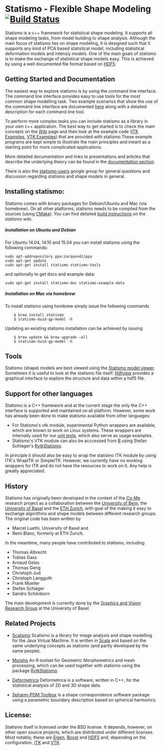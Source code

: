 # Statismo - Flexible Shape Modeling [![Build Status](https://travis-ci.org/statismo/statismo.svg?branch=develop)](https://travis-ci.org/statismo/statismo)


Statismo is a c++ framework for statistical shape modeling. It supports all shape modeling tasks, from model building to shape analysis. Although the main focus of statismo lies on shape modeling, it is designed such that it supports any kind of PCA based statistical model, including statistical deformation models and intensiy models. One of the main goals of statismo is to make the exchange of statistical shape models easy. This is achieved by using a well documented file format based on [HDF5](http://hdf5group.org).

## Getting Started and Documentation

The easiest way to explore statismo is by using the command line interface. The command line interface provides easy to use tools for the most common shape modelling task. Two example scenarios that show the use of the command line interface are documented [here](https://github.com/statismo/statismo/wiki/statismo-cli) along with a detailed description for each command line tool. 

To perform more complex tasks you can include statismo as a library in your own c++ application. The best way to get started is to check the main concepts on the [Wiki](https://github.com/statismo/statismo/wiki) page and then look at the example code ([ITK Examples](https://github.com/statismo/statismo/tree/master/modules/ITK/examples), [VTK Examples](https://github.com/statismo/statismo/tree/master/modules/VTK/examples)) that are provided with statismo.These example programs are kept simple to illustrate the main principles and meant as a starting point for more complicated applications.

More detailed documentation and links to presentations and articles that describe the underlying theory can be found in the 
[documentation section](https://github.com/statismo/statismo/wiki/Documentation).

There is also the [statismo-users](https://groups.google.com/forum/#!forum/statismo-users) google group for general questions and discussion regarding statismo and shape models in general.

## Installing statismo:

Statismo comes with binary packages for Debian/Ubuntu and Mac (via homebrew). On all other platforms, statismo needs to be compiled from the sources (using [CMake](http://www.cmake.org)). You can find detailed [build instructions](https://github.com/statismo/statismo/wiki/buildinstructions) on the statismo wiki.

##### Installation on Ubuntu and Debian
For Ubuntu 14.04, 14.10 and 15.04 you can install statismo using the following commands:
```
sudo apt-addrepository ppa:zarquon42/ppa
sudo apt-get update
sudo apt-get install statismo statismo-tools
```
and optionally to get docs and example data:
```
sudo apt-get install statismo-doc statismo-example-data
```

##### Installation on Mac via homebrew
To install statismo using hombrew simply issue the following commands
```
    $ brew install statismo 
    $ statismo-buid-gp-model -h
```
Updating an existing statismo installation can be achieved by issuing
```
    $ brew update && brew upgrade —all
    $ statismo-buid-gp-model -h
```

## Tools

Statismo (shape) models are best viewed using the [Statismo model viewer](https://github.com/statismo/statismo/wiki/Statismo%20Viewer).
Sometimes it is useful to look at the statismo file itself. [Hdfview](http://www.hdfgroup.org/products/java/hdfview/) provides a graphical interface  to explore the structure and data within a hdf5 file.

## Support for other languages

Statismo is a C++ framework and at the current stage the only the C++ interface is supported and maintained on all platform. However, some work has already been done to make statismo available from other languages: 

* For Statismo's vtk module, experimental Python wrappers are available, which are known to work on Linux systems. These wrappers are internally used for our [unit tests](https://github.com/statismo/statismo/tree/master/modules/VTK/wrapping/tests/statismoTests), which also serve as usage examples.
* Statismo's VTK module can also be acccessed from [R](http://www.r-project.org) using Stefan Schlager's [RvtkStatismo](https://github.com/zarquon42b/RvtkStatismo). 

In principle it should also be easy to wrap the statismo ITK module by using ITK's WrapITK or SimpleITK. However, we currently have no working wrappers for ITK and do not have the resources to work on it. Any help is greatly appreciated. 

## History

Statismo has originally been developed in the context of the [Co-Me](http://www.co-me.ch) research project as a collaboration between the [University of Bern](http://www.istb.unibe.ch), the [University of Basel](http://gravis.cs.unibas.ch) and the [ETH Zurich](http://www.vision.ee.ethz.ch/), with goal of the making it easy to exchange algorithms and shape models between different research groups. The original code has been written by 
* Marcel Luethi, University of Basel  and
* Remi Blanc, formerly at ETH Zurich.

In the meantime, many people have contributed to statismo, including
- Thomas Albrecht
- Tobias Gass
- Arnaud Gelas
- Thomas Gerig
- Christoph Jud
- Christoph Langguth
- Frank Mueller
- Stefan Schlager
- Sandro Schönborn


The main development is currently done by the [Graphics and Vision Research Group](http://gravis.cs.unibas.ch) at the University of Basel.


## Related Projects
* [Scalismo](http://github.com/unibas-gravis/scalismo) Scalismo is a library for image analysis and shape modelling for the Java Virtual Machine. It is written in [Scala](www.scala-lang.org) and based on the same underlying concepts as statismo (and partly developed by the same people).

* [Morpho](http://cran.r-project.org/web/packages/Morpho/index.html) An R toolset for Geometric Morphometrics and mesh processing, which can be used together with statismo using the package [RvtkStatismo](https://github.com/zarquon42b/RvtkStatismo).

* [Deformetrica](http://www.deformetrica.org/) Deformetrica is a software, written in C++, for the statistical analysis of 2D and 3D shape data.

* [Spharm-PDM Toolbox](https://www.nitrc.org/projects/spharm-pdm) is a shape correspondence software package using a parametric boundary description based on spherical harmonics.


## License:

Statismo itself is licensed under the BSD license. It depends, however, on other open source projects, which are distributed under different licenses. Most notably, these are [Eigen](http://eigen.tuxfamily.org), [Boost](http://www.boost.org) and [HDF5](http://www.hdfgroup.org) and, depending on the configuration, [ITK](http://www.itk.org) and [VTK](http://www.vtk.org).
